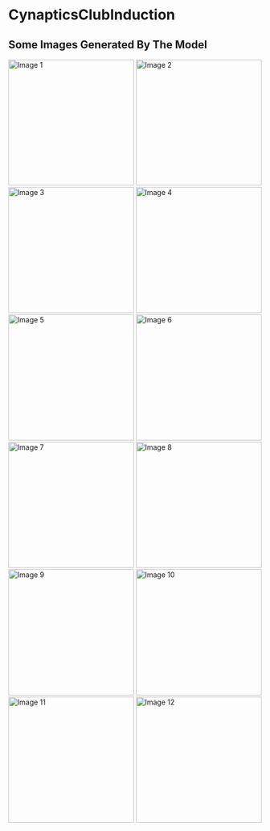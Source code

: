 # CynapticsClubInduction

## Some Images Generated By The Model

<img src="https://github.com/user-attachments/assets/29d5d5da-6fee-4606-8b5a-43cc28e53368" alt="Image 1" width="250"/>
<img src="https://github.com/user-attachments/assets/7fc9bed4-9b2b-4f96-8df9-e204f848a93b" alt="Image 2" width="250"/>
<img src="https://github.com/user-attachments/assets/d0ab037d-4b89-4d7d-869d-5c1d0806fdc6" alt="Image 3" width="250"/>
<img src="https://github.com/user-attachments/assets/70f1c133-bd63-44e7-8d44-bf572c372eed" alt="Image 4" width="250"/>
<img src="https://github.com/user-attachments/assets/8b94d11b-5157-45c6-84ce-c2d64c9eb594" alt="Image 5" width="250"/>
<img src="https://github.com/user-attachments/assets/248dfc5d-8eee-49d9-8a39-51fa45eccd23" alt="Image 6" width="250"/>
<img src="https://github.com/user-attachments/assets/5e710f4f-e137-4ff5-b512-240830133d83" alt="Image 7" width="250"/>
<img src="https://github.com/user-attachments/assets/522ff777-824d-4981-a506-7abb54af1943" alt="Image 8" width="250"/>
<img src="https://github.com/user-attachments/assets/71fc90b8-859b-4869-8bfa-af36f9e517cf" alt="Image 9" width="250"/>
<img src="https://github.com/user-attachments/assets/3d71af96-4a80-4a99-a8c1-32059e2359a2" alt="Image 10" width="250"/>
<img src="https://github.com/user-attachments/assets/1c08cae7-8961-4a57-8875-b2ee566a7875" alt="Image 11" width="250"/>
<img src="https://github.com/user-attachments/assets/5c232190-1fcc-4003-ba4f-4ffe166ac6b9" alt="Image 12" width="250"/>


